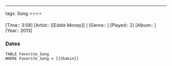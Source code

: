 ---
tags: Song ⭐⭐⭐⭐ 

[Time:: 3:08]
[Artist:: [[Eddie Money]] ]
[Genre:: ]
[Played:: 2]
[Album:: ]
[Year:: 2013]
### Dates
````dataview
TABLE Favorite_Song
WHERE Favorite_Song = [[Shakin]]
````